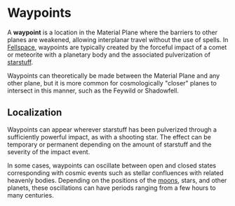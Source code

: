 # Waypoints

A **waypoint** is a location in the Material Plane where the barriers to other planes are weakened, allowing interplanar travel without the use of spells. In [Fellspace](../ch-1-welcome-to-mote/fellspace.md), waypoints are typically created by the forceful impact of a comet or meteorite with a planetary body and the associated pulverization of [starstuff](../treasures/starstuff.md).

Waypoints can theoretically be made between the Material Plane and any other plane, but it is more common for cosmologically "closer" planes to intersect in this manner, such as the Feywild or Shadowfell.

## Localization

Waypoints can appear wherever starstuff has been pulverized through a sufficiently powerful impact, as with a shooting star. The effect can be temporary or permanent depending on the amount of starstuff and the severity of the impact event.

In some cases, waypoints can oscillate between open and closed states corresponding with cosmic events such as stellar confluences with related heavenly bodies. Depending on the positions of the [moons](../ch-1-welcome-to-mote/moons/moons-of-mote.md), stars, and other planets, these oscillations can have periods ranging from a few hours to many centuries.
